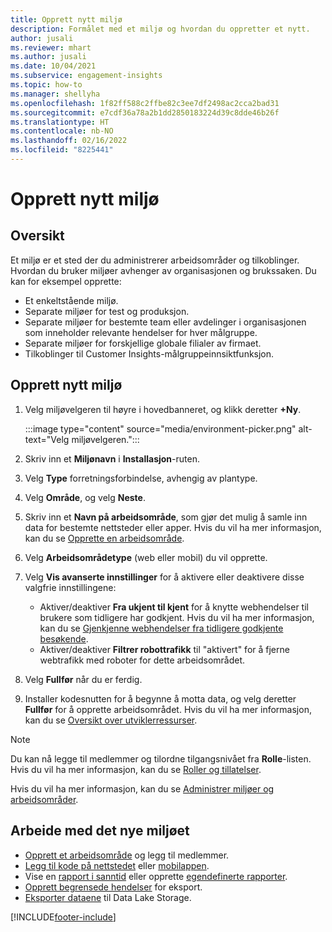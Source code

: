```yaml
---
title: Opprett nytt miljø
description: Formålet med et miljø og hvordan du oppretter et nytt.
author: jusali
ms.reviewer: mhart
ms.author: jusali
ms.date: 10/04/2021
ms.subservice: engagement-insights
ms.topic: how-to
ms.manager: shellyha
ms.openlocfilehash: 1f82ff588c2ffbe82c3ee7df2498ac2cca2bad31
ms.sourcegitcommit: e7cdf36a78a2b1dd2850183224d39c8dde46b26f
ms.translationtype: HT
ms.contentlocale: nb-NO
ms.lasthandoff: 02/16/2022
ms.locfileid: "8225441"
---
```

# <a name="create-a-new-environment"></a>Opprett nytt miljø 

## <a name="overview"></a>Oversikt

Et miljø er et sted der du administrerer arbeidsområder og tilkoblinger. Hvordan du bruker miljøer avhenger av organisasjonen og brukssaken. Du kan for eksempel opprette:

- Et enkeltstående miljø.
- Separate miljøer for test og produksjon.
- Separate miljøer for bestemte team eller avdelinger i organisasjonen som inneholder relevante hendelser for hver målgruppe.
- Separate miljøer for forskjellige globale filialer av firmaet.
- Tilkoblinger til Customer Insights-målgruppeinnsiktfunksjon.

## <a name="create-a-new-environment"></a>Opprett nytt miljø

1. Velg miljøvelgeren til høyre i hovedbanneret, og klikk deretter **+Ny**.

   :::image type="content" source="media/environment-picker.png" alt-text="Velg miljøvelgeren.":::

1. Skriv inn et **Miljønavn** i **Installasjon**-ruten.

1. Velg **Type** forretningsforbindelse, avhengig av plantype.

1. Velg **Område**, og velg **Neste**. 

1. Skriv inn et **Navn på arbeidsområde**, som gjør det mulig å samle inn data for bestemte nettsteder eller apper. Hvis du vil ha mer informasjon, kan du se [Opprette en arbeidsområde](create-workspace.md).

1. Velg **Arbeidsområdetype** (web eller mobil) du vil opprette. 

1. Velg **Vis avanserte innstillinger** for å aktivere eller deaktivere disse valgfrie innstillingene:

   - Aktiver/deaktiver **Fra ukjent til kjent** for å knytte webhendelser til brukere som tidligere har godkjent. Hvis du vil ha mer informasjon, kan du se [Gjenkjenne webhendelser fra tidligere godkjente besøkende](unknown-to-known.md).
   - Aktiver/deaktiver **Filtrer robottrafikk** til "aktivert" for å fjerne webtrafikk med roboter for dette arbeidsområdet. 

1. Velg **Fullfør** når du er ferdig. 

1. Installer kodesnutten for å begynne å motta data, og velg deretter **Fullfør** for å opprette arbeidsområdet. Hvis du vil ha mer informasjon, kan du se [Oversikt over utviklerressurser](developer-resources.md).

> [!NOTE]
> Du kan nå legge til medlemmer og tilordne tilgangsnivået fra **Rolle**-listen. Hvis du vil ha mer informasjon, kan du se [Roller og tillatelser](user-roles.md). 

Hvis du vil ha mer informasjon, kan du se [Administrer miljøer og arbeidsområder](manage-environments-workspaces.md).

## <a name="work-with-your-new-environment"></a>Arbeide med det nye miljøet

- [Opprett et arbeidsområde](../engagement-insights/create-workspace.md) og legg til medlemmer.
- [Legg til kode på nettstedet](../engagement-insights/instrument-website.md) eller [mobilappen](../engagement-insights/developer-resources.md#capture-events-from-mobile-apps).
- Vise en [rapport i sanntid](../engagement-insights/view-reports.md)  eller opprette [egendefinerte rapporter](../engagement-insights/custom-reports.md).
- [Opprett begrensede hendelser](../engagement-insights/refined-events.md) for eksport.
- [Eksporter dataene](../engagement-insights/export-events.md) til Data Lake Storage.

[!INCLUDE[footer-include](../includes/footer-banner.md)]
